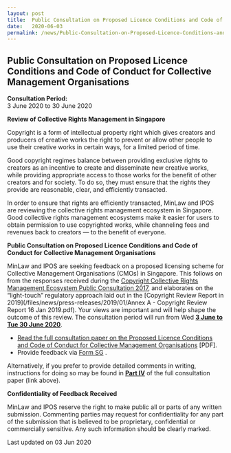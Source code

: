 ```yaml
---
layout: post
title:  Public Consultation on Proposed Licence Conditions and Code of Conduct for Collective Management Organisations
date:   2020-06-03
permalink: /news/Public-Consultation-on-Proposed-Licence-Conditions-and-Code-of-Conduct-for-Collective-Management-Organisations
---
```


**Public Consultation on Proposed Licence Conditions and Code of Conduct for Collective Management Organisations**
---

**Consultation Period:**  
3 June 2020 to 30 June 2020

**Review of Collective Rights Management in Singapore**

Copyright is a form of intellectual property right which gives creators and producers of creative works the right to prevent or allow other people to use their creative works in certain ways, for a limited period of time.

Good copyright regimes balance between providing exclusive rights to creators as an incentive to create and disseminate new creative works, while providing appropriate access to those works for the benefit of other creators and for society. To do so, they must ensure that the rights they provide are reasonable, clear, and efficiently transacted.

In order to ensure that rights are efficiently transacted, MinLaw and IPOS are reviewing the collective rights management ecosystem in Singapore. Good collective rights management ecosystems make it easier for users to obtain permission to use copyrighted works, while channeling fees and revenues back to creators — to the benefit of everyone.

**Public Consultation on Proposed Licence Conditions and Code of Conduct for Collective Management Organisations**

MinLaw and IPOS are seeking feedback on a proposed licensing scheme for Collective Management Organisations (CMOs) in Singapore. This follows on from the responses received during the [Copyright Collective Rights Management Ecosystem Public Consultation 2017](/files/Copyright-Review-CMO-Consultation-Paper.pdf), and elaborates on the “light-touch” regulatory approach laid out in the [Copyright Review Report in 2019](/files/news/press-releases/2019/01/Annex A - Copyright Review Report 16 Jan 2019.pdf). Your views are important and will help shape the outcome of this review. The consultation period will run from Wed <u>**3 June to Tue 30 June 2020**</u>.

-	[Read the full consultation paper on the Proposed Licence Conditions and Code of Conduct for Collective Management Organisations](/files/news/public-consultations/2020/02/CMO_Consultation_Paper.pdf) [PDF].
-	Provide feedback via [Form SG](https://form.gov.sg/5ed0c8e2e14a9b0011b0ad2c) .

Alternatively, if you prefer to provide detailed comments in writing, instructions for doing so may be found in <u>**Part IV**</u> of the full consultation paper (link above).

**Confidentiality of Feedback Received**

MinLaw and IPOS reserve the right to make public all or parts of any written submission. Commenting parties may request for confidentiality for any part of the submission that is believed to be proprietary, confidential or commercially sensitive. Any such information should be clearly marked. 

<p class="right-side-updated">Last updated on 03 Jun 2020</p> 
